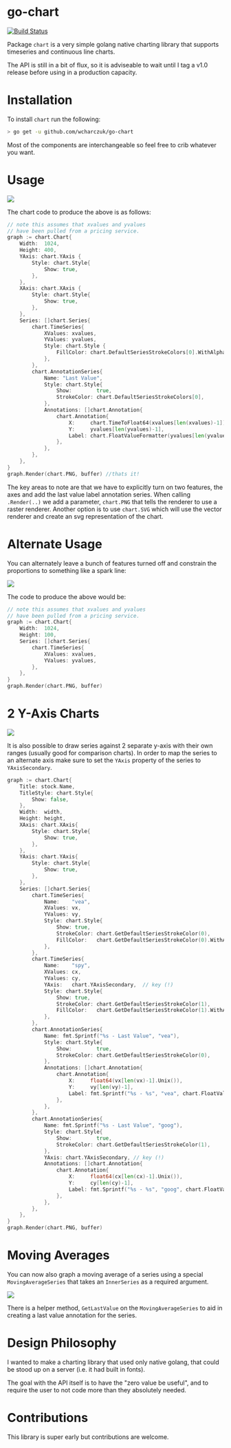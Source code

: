 go-chart
========
[![Build Status](https://travis-ci.org/wcharczuk/go-chart.svg?branch=master)](https://travis-ci.org/wcharczuk/go-chart)

Package `chart` is a very simple golang native charting library that supports timeseries and continuous
line charts. 

The API is still in a bit of flux, so it is adviseable to wait until I tag a v1.0 release before using
in a production capacity.

# Installation

To install `chart` run the following:

```bash
> go get -u github.com/wcharczuk/go-chart
```

Most of the components are interchangeable so feel free to crib whatever you want. 

# Usage 

 ![](https://raw.githubusercontent.com/wcharczuk/go-chart/master/images/goog_ltm.png)


The chart code to produce the above is as follows:

```go
// note this assumes that xvalues and yvalues
// have been pulled from a pricing service.
graph := chart.Chart{
    Width:  1024,
    Height: 400,
    YAxis: chart.YAxis {
        Style: chart.Style{
            Show: true,
        },
    },
    XAxis: chart.XAxis {
        Style: chart.Style{
            Show: true,
        },
    },
    Series: []chart.Series{
        chart.TimeSeries{
            XValues: xvalues,
            YValues: yvalues,
            Style: chart.Style {
                FillColor: chart.DefaultSeriesStrokeColors[0].WithAlpha(64),
            },
        },
        chart.AnnotationSeries{
            Name: "Last Value",
            Style: chart.Style{
                Show:        true,
                StrokeColor: chart.DefaultSeriesStrokeColors[0],
            },
            Annotations: []chart.Annotation{
                chart.Annotation{
                    X:     chart.TimeToFloat64(xvalues[len(xvalues)-1]),
                    Y:     yvalues[len(yvalues)-1],
                    Label: chart.FloatValueFormatter(yvalues[len(yvalues)-1]),
                },
            },
        },
    },
}
graph.Render(chart.PNG, buffer) //thats it!
```

The key areas to note are that we have to explicitly turn on two features, the axes and add the last value label annotation series. When calling `.Render(..)` we add a parameter, `chart.PNG` that tells the renderer to use a raster renderer. Another option is to use `chart.SVG` which will use the vector renderer and create an svg representation of the chart. 

# Alternate Usage

You can alternately leave a bunch of features turned off and constrain the proportions to something like a spark line:

 ![](https://raw.githubusercontent.com/wcharczuk/go-chart/master/images/tvix_ltm.png)

The code to produce the above would be:

```go
// note this assumes that xvalues and yvalues
// have been pulled from a pricing service.
graph := chart.Chart{
    Width:  1024,
    Height: 100,
    Series: []chart.Series{
        chart.TimeSeries{
            XValues: xvalues,
            YValues: yvalues,
        },
    },
}
graph.Render(chart.PNG, buffer)
```

# 2 Y-Axis Charts 

 ![](https://raw.githubusercontent.com/wcharczuk/go-chart/master/images/two_axis.png)

It is also possible to draw series against 2 separate y-axis with their own ranges (usually good for comparison charts).
In order to map the series to an alternate axis make sure to set the `YAxis` property of the series to `YAxisSecondary`.

```go
graph := chart.Chart{
    Title: stock.Name,
    TitleStyle: chart.Style{
        Show: false,
    },
    Width:  width,
    Height: height,
    XAxis: chart.XAxis{
        Style: chart.Style{
            Show: true,
        },
    },
    YAxis: chart.YAxis{
        Style: chart.Style{
            Show: true,
        },
    },
    Series: []chart.Series{
        chart.TimeSeries{
            Name:    "vea",
            XValues: vx,
            YValues: vy,
            Style: chart.Style{
                Show: true,
                StrokeColor: chart.GetDefaultSeriesStrokeColor(0),
                FillColor:   chart.GetDefaultSeriesStrokeColor(0).WithAlpha(64),
            },
        },
        chart.TimeSeries{
            Name:    "spy",
            XValues: cx,
            YValues: cy,
            YAxis:   chart.YAxisSecondary,  // key (!)
            Style: chart.Style{
                Show: true,
                StrokeColor: chart.GetDefaultSeriesStrokeColor(1),
                FillColor:   chart.GetDefaultSeriesStrokeColor(1).WithAlpha(64),
            },
        },
        chart.AnnotationSeries{
            Name: fmt.Sprintf("%s - Last Value", "vea"),
            Style: chart.Style{
                Show:        true,
                StrokeColor: chart.GetDefaultSeriesStrokeColor(0),
            },
            Annotations: []chart.Annotation{
                chart.Annotation{
                    X:     float64(vx[len(vx)-1].Unix()),
                    Y:     vy[len(vy)-1],
                    Label: fmt.Sprintf("%s - %s", "vea", chart.FloatValueFormatter(vy[len(vy)-1])),
                },
            },
        },
        chart.AnnotationSeries{
            Name: fmt.Sprintf("%s - Last Value", "goog"),
            Style: chart.Style{
                Show:        true,
                StrokeColor: chart.GetDefaultSeriesStrokeColor(1),
            },
            YAxis: chart.YAxisSecondary, // key (!)
            Annotations: []chart.Annotation{
                chart.Annotation{
                    X:     float64(cx[len(cx)-1].Unix()),
                    Y:     cy[len(cy)-1],
                    Label: fmt.Sprintf("%s - %s", "goog", chart.FloatValueFormatter(cy[len(cy)-1])),
                },
            },
        },
    },
}
graph.Render(chart.PNG, buffer)
```

# Moving Averages

You can now also graph a moving average of a series using a special `MovingAverageSeries` that takes an `InnerSeries` as a required argument.

 ![](https://raw.githubusercontent.com/wcharczuk/go-chart/master/images/goog_ltm_ma.png)
 
 There is a helper method, `GetLastValue` on the `MovingAverageSeries` to aid in creating a last value annotation for the series.

# Design Philosophy

I wanted to make a charting library that used only native golang, that could be stood up on a server (i.e. it had built in fonts).

The goal with the API itself is to have the "zero value be useful", and to require the user to not code more than they absolutely needed.

# Contributions

This library is super early but contributions are welcome.
